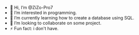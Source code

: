 - 👋 Hi, I’m @ZiZo-Pro7
- 👀 I’m interested in programming.
- 🌱 I’m currently learning how to create a database using SQL.
- 👥 I’m looking to collaborate on some project.
- ⚡ Fun fact: i don't have.

<!---
ZiZo-Pro7/ZiZo-Pro7 is a ✨ special ✨ repository because its `README.md` (this file) appears on your GitHub profile.
You can click the Preview link to take a look at your changes.
--->

